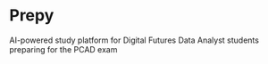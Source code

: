 # Prepy
AI-powered study platform for Digital Futures Data Analyst students preparing for the PCAD exam
